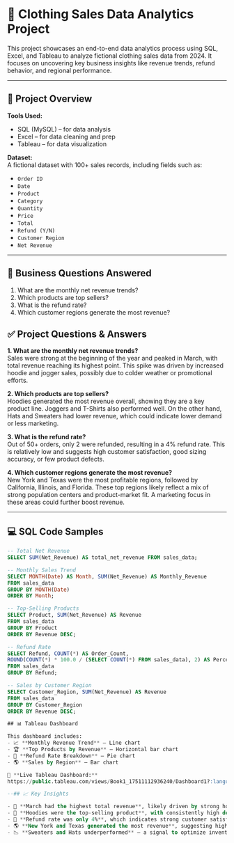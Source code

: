 # 🧵 Clothing Sales Data Analytics Project

This project showcases an end-to-end data analytics process using SQL, Excel, and Tableau to analyze fictional clothing sales data from 2024. It focuses on uncovering key business insights like revenue trends, refund behavior, and regional performance.

---

## 📁 Project Overview

**Tools Used:**  
- SQL (MySQL) – for data analysis  
- Excel – for data cleaning and prep  
- Tableau – for data visualization  

**Dataset:**  
A fictional dataset with 100+ sales records, including fields such as:
- `Order ID`
- `Date`
- `Product`
- `Category`
- `Quantity`
- `Price`
- `Total`
- `Refund (Y/N)`
- `Customer Region`
- `Net Revenue`

---

## 🧪 Business Questions Answered

1. What are the monthly net revenue trends?
2. Which products are top sellers?
3. What is the refund rate?
4. Which customer regions generate the most revenue?

## ✅ Project Questions & Answers

**1. What are the monthly net revenue trends?**  
Sales were strong at the beginning of the year and peaked in March, with total revenue reaching its highest point. This spike was driven by increased hoodie and jogger sales, possibly due to colder weather or promotional efforts.

**2. Which products are top sellers?**  
Hoodies generated the most revenue overall, showing they are a key product line. Joggers and T-Shirts also performed well. On the other hand, Hats and Sweaters had lower revenue, which could indicate lower demand or less marketing.

**3. What is the refund rate?**  
Out of 50+ orders, only 2 were refunded, resulting in a 4% refund rate. This is relatively low and suggests high customer satisfaction, good sizing accuracy, or few product defects.

**4. Which customer regions generate the most revenue?**  
New York and Texas were the most profitable regions, followed by California, Illinois, and Florida. These top regions likely reflect a mix of strong population centers and product-market fit. A marketing focus in 
these areas could further boost revenue.

---

## 💻 SQL Code Samples

```sql
-- Total Net Revenue
SELECT SUM(Net_Revenue) AS total_net_revenue FROM sales_data;

-- Monthly Sales Trend
SELECT MONTH(Date) AS Month, SUM(Net_Revenue) AS Monthly_Revenue
FROM sales_data
GROUP BY MONTH(Date)
ORDER BY Month;

-- Top-Selling Products
SELECT Product, SUM(Net_Revenue) AS Revenue
FROM sales_data
GROUP BY Product
ORDER BY Revenue DESC;

-- Refund Rate
SELECT Refund, COUNT(*) AS Order_Count,
ROUND(COUNT(*) * 100.0 / (SELECT COUNT(*) FROM sales_data), 2) AS Percentage
FROM sales_data
GROUP BY Refund;

-- Sales by Customer Region
SELECT Customer_Region, SUM(Net_Revenue) AS Revenue
FROM sales_data
GROUP BY Customer_Region
ORDER BY Revenue DESC;

## 📊 Tableau Dashboard

This dashboard includes:
- 📈 **Monthly Revenue Trend** – Line chart
- 🏆 **Top Products by Revenue** – Horizontal bar chart
- 🔁 **Refund Rate Breakdown** – Pie chart
- 🌎 **Sales by Region** – Bar chart

🔗 **Live Tableau Dashboard:**  
https://public.tableau.com/views/Book1_17511112936240/Dashboard1?:language=en-US&:sid=&:redirect=auth&:display_count=n&:origin=viz_share_link

--## 📈 Key Insights

- 🥇 **March had the highest total revenue**, likely driven by strong hoodie and jogger sales.
- 👕 **Hoodies were the top-selling product**, with consistently high demand across all regions.
- 🔁 **Refund rate was only 4%**, which indicates strong customer satisfaction and low product issues.
- 🌎 **New York and Texas generated the most revenue**, suggesting high-value customer bases.
- 📉 **Sweaters and Hats underperformed** — a signal to optimize inventory or improve promotion strategy.

